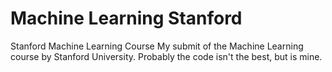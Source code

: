 # Machine Learning Stanford
 Stanford Machine Learning Course
My submit of the Machine Learning course by Stanford University.
Probably the code isn't the best, but is mine.

